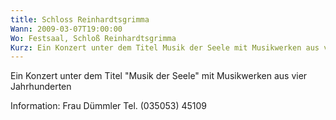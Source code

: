 ```yaml
---
title: Schloss Reinhardtsgrimma
Wann: 2009-03-07T19:00:00
Wo: Festsaal, Schloß Reinhardtsgrimma
Kurz: Ein Konzert unter dem Titel Musik der Seele mit Musikwerken aus vier Jahrhunderten
---
```


Ein Konzert unter dem Titel "Musik der Seele" mit Musikwerken aus vier Jahrhunderten 

Information:
Frau Dümmler
Tel. (035053) 45109